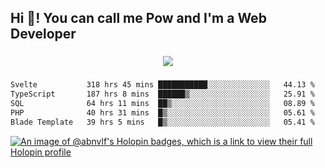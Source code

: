 <h2 align="left">Hi 👋! You can call me Pow and I'm a Web Developer</h2>

###

<div align="center">
  <img src="https://profile-counter.glitch.me/abnvlf/count.svg?"  />
</div>

###

<!--START_SECTION:waka-->

```txt
Svelte           318 hrs 45 mins ███████████░░░░░░░░░░░░░░   44.13 %
TypeScript       187 hrs 8 mins  ██████▒░░░░░░░░░░░░░░░░░░   25.91 %
SQL              64 hrs 11 mins  ██▒░░░░░░░░░░░░░░░░░░░░░░   08.89 %
PHP              40 hrs 31 mins  █▒░░░░░░░░░░░░░░░░░░░░░░░   05.61 %
Blade Template   39 hrs 5 mins   █▒░░░░░░░░░░░░░░░░░░░░░░░   05.41 %
```

<!--END_SECTION:waka-->
<!-- <img src="https://raw.githubusercontent.com/abnvlf/abnvlf/output/snake.svg" alt="Snake animation" /> -->

<!-- <a href="https://open.spotify.com/user/31py3qwahsl76foqwc5f55butple">
  <img src="https://spotify-recently-played-readme.vercel.app/api?user=31py3qwahsl76foqwc5f55butple&count=5&unique=false" alt="Spotify recently played"  />
</a> -->

[![An image of @abnvlf's Holopin badges, which is a link to view their full Holopin profile](https://holopin.me/abnvlf)](https://holopin.io/@abnvlf)

###
